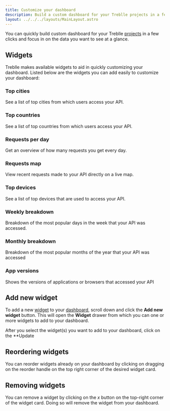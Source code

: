 ```yaml
---
title: Customize your dashboard
description: Build a custom dashboard for your Treblle projects in a few clicks and focus in on the data you want to see.
layout: ../../../layouts/MainLayout.astro
---
```


You can quickly build custom dashboard for your Treblle [projects](/en/dashboard/projects) in a few clicks and focus in on the data you want to see at a glance.

## Widgets

Treblle makes available widgets to aid in quickly customizing your dashboard.
Listed below are the widgets you can add easily to customize your dashboard:

### Top cities
See a list of top cities from which users access your API.

### Top countries
See a list of top countries from which users access your API.

### Requests per day
Get an overview of how many requests you get every day.

### Requests map
View recent requests made to your API directly on a live map.

### Top devices
See a list of top devices that are used to access your API.

### Weekly breakdown
Breakdown of the most popular days in the week that your API was accessed.

### Monthly breakdown
Breakdown of the most popular months of the year that your API was accessed

### App versions
Shows the versions of applications or browsers that accessed your API

## Add new widget
To add a new [widget](/en/dashboard/customize-dashboard#widgets) to your <a href="https://app.treblle.com" target="_blank">dashboard</a>, scroll down and click the **Add new widget** button. This will open the **Widget** drawer from which you can one or more widgets to add to your dashboard.

After you select the widget(s) you want to add to your dashboard, click on the **Update

## Reordering widgets
You can reorder widgets already on your dashboard by clicking on dragging on the reorder handle on the top right corner of the desired widget card.

## Removing widgets
You can remove a widget by clicking on the *x* button on the top-right corner of the widget card. Doing so will remove the widget from your dashboard.
